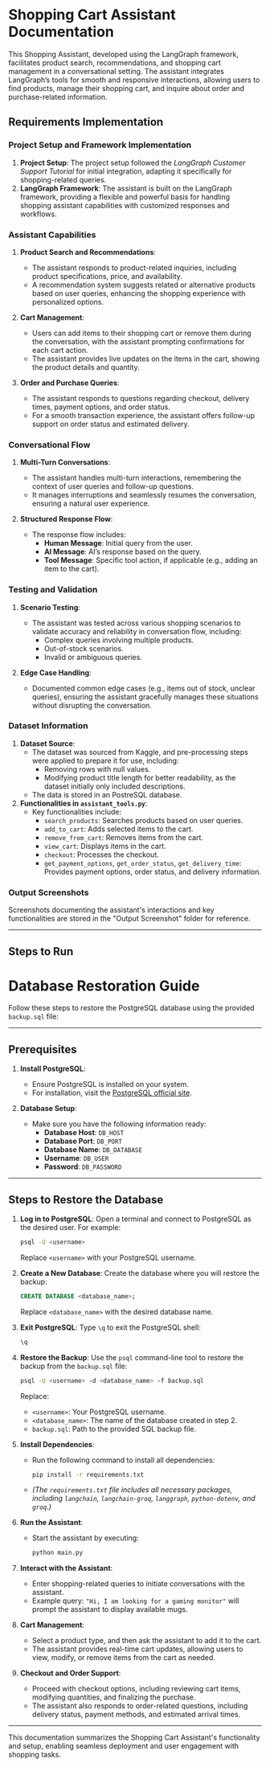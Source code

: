 # Shopping Cart Assistant Documentation

This Shopping Assistant, developed using the LangGraph framework, facilitates product search, recommendations, and shopping cart management in a conversational setting. The assistant integrates LangGraph’s tools for smooth and responsive interactions, allowing users to find products, manage their shopping cart, and inquire about order and purchase-related information.

## Requirements Implementation

### Project Setup and Framework Implementation

1. **Project Setup**: The project setup followed the *LangGraph Customer Support Tutorial* for initial integration, adapting it specifically for shopping-related queries.
2. **LangGraph Framework**: The assistant is built on the LangGraph framework, providing a flexible and powerful basis for handling shopping assistant capabilities with customized responses and workflows.

### Assistant Capabilities

1. **Product Search and Recommendations**:
   - The assistant responds to product-related inquiries, including product specifications, price, and availability.
   - A recommendation system suggests related or alternative products based on user queries, enhancing the shopping experience with personalized options.
   
2. **Cart Management**:
   - Users can add items to their shopping cart or remove them during the conversation, with the assistant prompting confirmations for each cart action.
   - The assistant provides live updates on the items in the cart, showing the product details and quantity.

3. **Order and Purchase Queries**:
   - The assistant responds to questions regarding checkout, delivery times, payment options, and order status.
   - For a smooth transaction experience, the assistant offers follow-up support on order status and estimated delivery.

### Conversational Flow

1. **Multi-Turn Conversations**:
   - The assistant handles multi-turn interactions, remembering the context of user queries and follow-up questions.
   - It manages interruptions and seamlessly resumes the conversation, ensuring a natural user experience.

2. **Structured Response Flow**:
   - The response flow includes:
     - **Human Message**: Initial query from the user.
     - **AI Message**: AI’s response based on the query.
     - **Tool Message**: Specific tool action, if applicable (e.g., adding an item to the cart).

### Testing and Validation

1. **Scenario Testing**:
   - The assistant was tested across various shopping scenarios to validate accuracy and reliability in conversation flow, including:
     - Complex queries involving multiple products.
     - Out-of-stock scenarios.
     - Invalid or ambiguous queries.
   
2. **Edge Case Handling**:
   - Documented common edge cases (e.g., items out of stock, unclear queries), ensuring the assistant gracefully manages these situations without disrupting the conversation.

### Dataset Information

1. **Dataset Source**:
   - The dataset was sourced from Kaggle, and pre-processing steps were applied to prepare it for use, including:
     - Removing rows with null values.
     - Modifying product title length for better readability, as the dataset initially only included descriptions.
   - The data is stored in an PostreSQL database.
2. **Functionalities in `assistant_tools.py`**:
   - Key functionalities include:
     - `search_products`: Searches products based on user queries.
     - `add_to_cart`: Adds selected items to the cart.
     - `remove_from_cart`: Removes items from the cart.
     - `view_cart`: Displays items in the cart.
     - `checkout`: Processes the checkout.
     - `get_payment_options`, `get_order_status`, `get_delivery_time`: Provides payment options, order status, and delivery information.

### Output Screenshots

Screenshots documenting the assistant's interactions and key functionalities are stored in the "Output Screenshot" folder for reference.

---

## Steps to Run


# Database Restoration Guide

Follow these steps to restore the PostgreSQL database using the provided `backup.sql` file:

---

## Prerequisites

1. **Install PostgreSQL**:
   - Ensure PostgreSQL is installed on your system.
   - For installation, visit the [PostgreSQL official site](https://www.postgresql.org/download/).

2. **Database Setup**:
   - Make sure you have the following information ready:
     - **Database Host**: `DB_HOST`
     - **Database Port**: `DB_PORT`
     - **Database Name**: `DB_DATABASE`
     - **Username**: `DB_USER`
     - **Password**: `DB_PASSWORD`

---

## Steps to Restore the Database

1. **Log in to PostgreSQL**:
   Open a terminal and connect to PostgreSQL as the desired user. For example:
   ```bash
   psql -U <username>
   ```

   Replace `<username>` with your PostgreSQL username.

2. **Create a New Database**:
   Create the database where you will restore the backup:
   ```sql
   CREATE DATABASE <database_name>;
   ```

   Replace `<database_name>` with the desired database name.

3. **Exit PostgreSQL**:
   Type `\q` to exit the PostgreSQL shell:
   ```bash
   \q
   ```

4. **Restore the Backup**:
   Use the `psql` command-line tool to restore the backup from the `backup.sql` file:
   ```bash
   psql -U <username> -d <database_name> -f backup.sql
   ```

   Replace:
   - `<username>`: Your PostgreSQL username.
   - `<database_name>`: The name of the database created in step 2.
   - `backup.sql`: Path to the provided SQL backup file.

5. **Install Dependencies**:
   - Run the following command to install all dependencies:
     ```bash
     pip install -r requirements.txt
     ```
   - *(The `requirements.txt` file includes all necessary packages, including `langchain`, `langchain-groq`, `langgraph`, `python-dotenv`, and `groq`.)*

6. **Run the Assistant**:
   - Start the assistant by executing:
     ```bash
     python main.py
     ```

7. **Interact with the Assistant**:
   - Enter shopping-related queries to initiate conversations with the assistant.
   - Example query: `"Hi, I am looking for a gaming monitor"` will prompt the assistant to display available mugs.

8. **Cart Management**:
   - Select a product type, and then ask the assistant to add it to the cart.
   - The assistant provides real-time cart updates, allowing users to view, modify, or remove items from the cart as needed.

9. **Checkout and Order Support**:
   - Proceed with checkout options, including reviewing cart items, modifying quantities, and finalizing the purchase.
   - The assistant also responds to order-related questions, including delivery status, payment methods, and estimated arrival times.

---

This documentation summarizes the Shopping Cart Assistant's functionality and setup, enabling seamless deployment and user engagement with shopping tasks.
